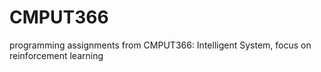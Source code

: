# CMPUT366
programming assignments from CMPUT366: Intelligent System, focus on reinforcement learning


